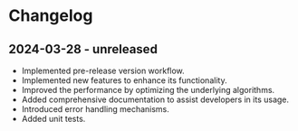 # Changelog

## 2024-03-28 - unreleased
- Implemented pre-release version workflow.
- Implemented new features to enhance its functionality.
- Improved the performance by optimizing the underlying algorithms.
- Added comprehensive documentation to assist developers in its usage.
- Introduced error handling mechanisms.
- Added unit tests.